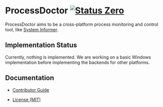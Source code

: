 ProcessDoctor [![Status Zero][status-zero]][andivionian-status-classifier]
=============
ProcessDoctor aims to be a cross-platform process monitoring and control tool, like [System Informer][system-informer].

Implementation Status
---------------------

Currently, nothing is implemented. We are working on a basic Windows implementation before implementing the backends for other platforms.

Documentation
-------------

- [Contributor Guide][docs.contributing]

- [License (MIT)][docs.license]

[andivionian-status-classifier]: https://github.com/ForNeVeR/andivionian-status-classifier#status-zero-
[docs.contributing]: CONTRIBUTING.md
[docs.license]: LICENSE.md
[status-zero]: https://img.shields.io/badge/status-zero-lightgrey.svg
[system-informer]: https://github.com/winsiderss/systeminformer
